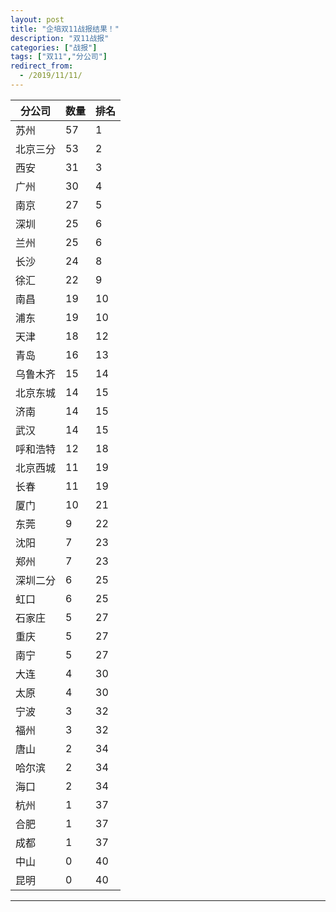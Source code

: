 ```yaml
---
layout: post
title: "企培双11战报结果！"
description: "双11战报"
categories: ["战报"]
tags: ["双11","分公司"]
redirect_from:
  - /2019/11/11/
---
```

| 分公司  | 数量  | 排名  |
| ------------ | ------------ | ------------ |
|苏州|57|1|
|北京三分|53|2|
|西安|31|3|
|广州|30|4|
|南京|27|5|
|深圳|25|6|
|兰州|25|6|
|长沙|24|8|
|徐汇|22|9|
|南昌|19|10|
|浦东|19|10|
|天津|18|12|
|青岛|16|13|
|乌鲁木齐|15|14|
|北京东城|14|15|
|济南|14|15|
|武汉|14|15|
|呼和浩特|12|18|
|北京西城|11|19|
|长春|11|19|
|厦门|10|21|
|东莞|9|22|
|沈阳|7|23|
|郑州|7|23|
|深圳二分|6|25|
|虹口|6|25|
|石家庄|5|27|
|重庆|5|27|
|南宁|5|27|
|大连|4|30|
|太原|4|30|
|宁波|3|32|
|福州|3|32|
|唐山|2|34|
|哈尔滨|2|34|
|海口|2|34|
|杭州|1|37|
|合肥|1|37|
|成都|1|37|
|中山|0|40|
|昆明|0|40|
****

